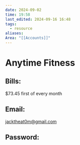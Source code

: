 ```yaml
---
date: 2024-09-02
time: 19:58
last_edited: 2024-09-16 16:48
tags:
  - resource
aliases: 
Area: "[[Accounts]]"
---
```

# Anytime Fitness
## Bills:
$73.45 first of every month

## Email:
jacktheat0m@gmail.com

## Password:
